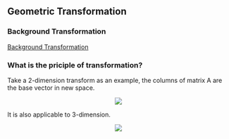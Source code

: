 ## Geometric Transformation


### Background Transformation

[Background Transformation](https://github.com/liziniu/cvpr_2018_spring/tree/master/geometric%20transformation/back_ground)


### What is the priciple of transformation?

Take a 2-dimension transform as an example, the columns of matrix A are the base vector in new space. 

<div align="center">
   <img src="https://upload-images.jianshu.io/upload_images/6408339-932f2dc0482af264.png?imageMogr2/auto-orient/strip%7CimageView2/2/w/1240">
</div>

It is also applicable to 3-dimension.

<div align="center">
  <img src="https://upload-images.jianshu.io/upload_images/6408339-3e818e0e433d93f9.png?imageMogr2/auto-orient/strip%7CimageView2/2/w/1240">
</div>
        


